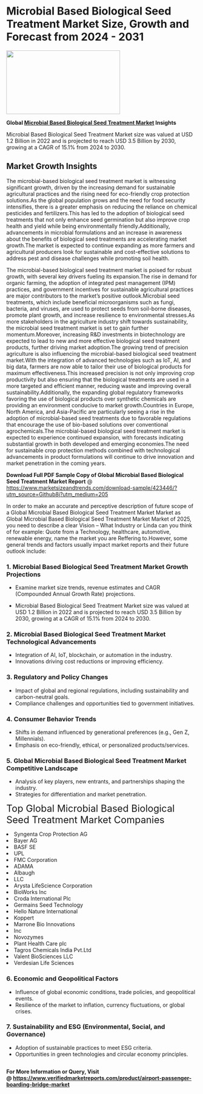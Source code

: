 <H1>Microbial Based Biological Seed Treatment Market Size, Growth and Forecast from 2024 - 2031</H1><img class="aligncenter size-medium wp-image-584254" src="https://thirdeyenews.in/wp-content/uploads/2024/09/Global-Market-Research-300x168.jpeg" alt="" width="300" height="168" /><p><strong>Global&nbsp;<a href="https://www.marketsizeandtrends.com/download-sample/423446/?utm_source=Github8j?utm_medium=205">Microbial Based Biological Seed Treatment Market</a> Insights</strong></p><p>Microbial Based Biological Seed Treatment Market size was valued at USD 1.2 Billion in 2022 and is projected to reach USD 3.5 Billion by 2030, growing at a CAGR of 15.1% from 2024 to 2030.</p><p><h2>Market Growth Insights</h2> <p>The microbial-based biological seed treatment market is witnessing significant growth, driven by the increasing demand for sustainable agricultural practices and the rising need for eco-friendly crop protection solutions.As the global population grows and the need for food security intensifies, there is a greater emphasis on reducing the reliance on chemical pesticides and fertilizers.This has led to the adoption of biological seed treatments that not only enhance seed germination but also improve crop health and yield while being environmentally friendly.Additionally, advancements in microbial formulations and an increase in awareness about the benefits of biological seed treatments are accelerating market growth.The market is expected to continue expanding as more farmers and agricultural producers look for sustainable and cost-effective solutions to address pest and disease challenges while promoting soil health.</p> <p>The microbial-based biological seed treatment market is poised for robust growth, with several key drivers fueling its expansion.The rise in demand for organic farming, the adoption of integrated pest management (IPM) practices, and government incentives for sustainable agricultural practices are major contributors to the market’s positive outlook.Microbial seed treatments, which include beneficial microorganisms such as fungi, bacteria, and viruses, are used to protect seeds from soil-borne diseases, promote plant growth, and increase resilience to environmental stresses.As more stakeholders in the agriculture industry shift towards sustainability, the microbial seed treatment market is set to gain further momentum.Moreover, increasing R&D investments in biotechnology are expected to lead to new and more effective biological seed treatment products, further driving market adoption.The growing trend of precision agriculture is also influencing the microbial-based biological seed treatment market.With the integration of advanced technologies such as IoT, AI, and big data, farmers are now able to tailor their use of biological products for maximum effectiveness.This increased precision is not only improving crop productivity but also ensuring that the biological treatments are used in a more targeted and efficient manner, reducing waste and improving overall sustainability.Additionally, the expanding global regulatory frameworks favoring the use of biological products over synthetic chemicals are providing an environment conducive to market growth.Countries in Europe, North America, and Asia-Pacific are particularly seeing a rise in the adoption of microbial-based seed treatments due to favorable regulations that encourage the use of bio-based solutions over conventional agrochemicals.The microbial-based biological seed treatment market is expected to experience continued expansion, with forecasts indicating substantial growth in both developed and emerging economies.The need for sustainable crop protection methods combined with technological advancements in product formulations will continue to drive innovation and market penetration in the coming years.<p><span class=""><strong>Download Full PDF Sample Copy of Global Microbial Based Biological Seed Treatment Market Report</strong> @ <a href="https://www.marketsizeandtrends.com/download-sample/423446/?utm_source=Github8j?utm_medium=205" target="_blank">https://www.marketsizeandtrends.com/download-sample/423446/?utm_source=Github8j?utm_medium=205</a></span></p><p>In order to make an accurate and perceptive description of future scope of a Global&nbsp;Microbial Based Biological Seed Treatment Market Market as Global&nbsp;Microbial Based Biological Seed Treatment Market Market of 2025, you need to describe a clear Vision &ndash; What Industry or Linda can you think of for example: Quote from a Technology, healthcare, automotive, renewable energy, name the market you are Reffering to.However, some general trends and factors usually impact market reports and their future outlook include:</p><h3>1.&nbsp;<strong>Microbial Based Biological Seed Treatment Market Growth Projections</strong></h3><ul><li>Examine market size trends, revenue estimates and CAGR (Compounded Annual Growth Rate) projections.</li><li><p>Microbial Based Biological Seed Treatment Market size was valued at USD 1.2 Billion in 2022 and is projected to reach USD 3.5 Billion by 2030, growing at a CAGR of 15.1% from 2024 to 2030.</p></li></ul><h3>2.&nbsp;<strong>Microbial Based Biological Seed Treatment Market Technological Advancements</strong></h3><ul><li>Integration of AI, IoT, blockchain, or automation in the industry.</li><li>Innovations driving cost reductions or improving efficiency.</li></ul><h3>3.&nbsp;<strong>Regulatory and Policy Changes</strong></h3><ul><li>Impact of global and regional regulations, including sustainability and carbon-neutral goals.</li><li>Compliance challenges and opportunities tied to government initiatives.</li></ul><h3>4.&nbsp;<strong>Consumer Behavior Trends</strong></h3><ul><li>Shifts in demand influenced by generational preferences (e.g., Gen Z, Millennials).</li><li>Emphasis on eco-friendly, ethical, or personalized products/services.</li></ul><h3>5.&nbsp;<strong>Global Microbial Based Biological Seed Treatment Market Competitive Landscape</strong></h3><ul><li>Analysis of key players, new entrants, and partnerships shaping the industry.</li><li>Strategies for differentiation and market penetration.</li></ul><p data-pm-slice="1 1 []"><span style="color: inherit; font-family: inherit; font-size: 25px;">Top Global Microbial Based Biological Seed Treatment Market Companies</span></p><div class="" data-test-id=""><p><li>Syngenta Crop Protection AG</li><li> Bayer AG</li><li> BASF SE</li><li> UPL</li><li> FMC Corporation</li><li> ADAMA</li><li> Albaugh</li><li> LLC</li><li> Arysta LifeScience Corporation</li><li> BioWorks Inc</li><li> Croda International Plc</li><li> Germains Seed Technology</li><li> Hello Nature International</li><li> Koppert</li><li> Marrone Bio Innovations</li><li> Inc</li><li> Novozymes</li><li> Plant Health Care plc</li><li> Tagros Chemicals India Pvt.Ltd</li><li> Valent BioSciences LLC</li><li> Verdesian Life Sciences</li></p></div><h3>6.&nbsp;<strong>Economic and Geopolitical Factors</strong></h3><ul><li>Influence of global economic conditions, trade policies, and geopolitical events.</li><li>Resilience of the market to inflation, currency fluctuations, or global crises.</li></ul><h3>7.&nbsp;<strong>Sustainability and ESG (Environmental, Social, and Governance)</strong></h3><ul><li>Adoption of sustainable practices to meet ESG criteria.</li><li>Opportunities in green technologies and circular economy principles.</li></ul><h2><strong style="font-size: 14px;">For More Information or Query, Visit @&nbsp;</strong><a style="background-color: #ffffff; font-size: 14px;" href="https://www.marketsizeandtrends.com/report/microbial-based-biological-seed-treatment-market/" target="_blank">https://www.verifiedmarketreports.com/product/airport-passenger-boarding-bridge-market</a></h2>